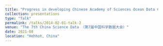 ```yaml
---
title: "Progress in developing Chinese Academy of Sciences Ocean Data Center (CODC) database (in Chinese)"
collection: presentations
type: "Talk"
permalink: /talks/2014-02-01-talk-2
venue: "The 7th China Science Data （第7届中国科学数据大会）"
date: 2021-08
location: "Hohhot, China"
---
```


